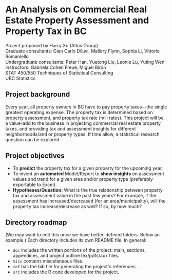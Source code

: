# An Analysis on Commercial Real Estate Property Assessment and Property Tax in BC
Project proposed by Harry Xu (Altus Group) \
Graduate consultants: Gian Carlo Diluvi, Mallory Flynn, Sophia Li, Vittorio Romaniello \
Undergraduate consultants: Peter Han, Yuetong Liu, Leonie Lu, Yuting Wen \
Instructors: Gabriela Cohen Freue, Miguel Birón \
STAT 450/550 Techniques of Statistical Consulting \
UBC Statistics

## Project background
Every year, all property owners in BC have to pay property taxes&mdash;the single greatest operating expense. The property tax is determined based on property assessment, and property tax rate (mill rates). This project will be a value-add to the business in projecting commercial real estate property taxes, and providing tax and assessment insights for different neighborhoods/and or property types. If time allow, a statistical research question can be explored.

## Project objectives
* To **predict** the property tax for a given property for the upcoming year.
* To invent an **automated** Model/Report to **show insights** on assessment values and trend for a given area and/or property type (preferably exportable to Excel).
* **Hypotheses/Question:** What is the true relationship between property tax and assessment value in the past few years? For example, if the assessment has increased/decreased (for an area/municipality), will the property tax increase/decrease as well? If so, by how much?

## Directory roadmap
(We may want to edit this once we have better-defined folders. Below an example.)
Each directory includes its own README file. In general:
* `doc` includes the written portions of the project: main, sections, appendices, and project outline tex/pdfs/aux files.
* `misc` contains miscelaneous files.
* `ref` has the bib file for generating the project's references.
* `src` includes the R code developed for the project.


